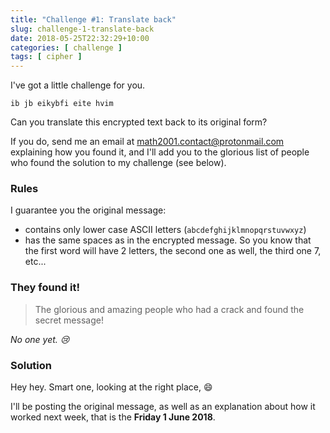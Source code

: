 ```yaml
---
title: "Challenge #1: Translate back"
slug: challenge-1-translate-back
date: 2018-05-25T22:32:29+10:00
categories: [ challenge ]
tags: [ cipher ]
---
```


I've got a little challenge for you.

    ib jb eikybfi eite hvim

Can you translate this encrypted text back to its original form?

If you do, send me an email at
[math2001.contact@protonmail.com](mailto:math2001.contact@protonmail.com)
explaining how you found it, and I'll add you to the glorious list of people who
found the solution to my challenge (see below).

### Rules

I guarantee you the original message:

- contains only lower case ASCII letters (`abcdefghijklmnopqrstuvwxyz`)
- has the same spaces as in the encrypted message. So you know that the first
    word will have 2 letters, the second one as well, the third one 7, etc...

### They found it!

> The glorious and amazing people who had a crack and found the secret message!

*No one yet. :cry:*

### Solution

Hey hey. Smart one, looking at the right place, :smile:

I'll be posting the original message, as well as an explanation about how it
worked next week, that is the **Friday 1 June 2018**.

